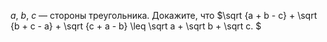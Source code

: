 $a$, $b$, $c$  —  стороны треугольника. Докажите, что  $\sqrt {a + b - c}  + \sqrt {b + c - a}  + \sqrt {c + a - b}  \leq \sqrt a  + \sqrt b  + \sqrt c. $